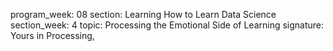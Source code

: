 program_week: 08
section: Learning How to Learn Data Science
section_week: 4
topic: Processing the Emotional Side of Learning
signature: Yours in Processing,
